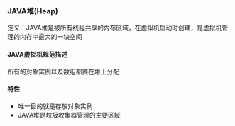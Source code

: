 ### JAVA堆(Heap) ###
定义：JAVA堆是被所有线程共享的内存区域，在虚拟机启动时创建，是虚拟机管理的内存中最大的一块空间

#### JAVA虚拟机规范描述 ####
所有的对象实例以及数组都要在堆上分配

#### 特性 ####
+ 唯一目的就是存放对象实例
+ JAVA堆是垃圾收集器管理的主要区域
